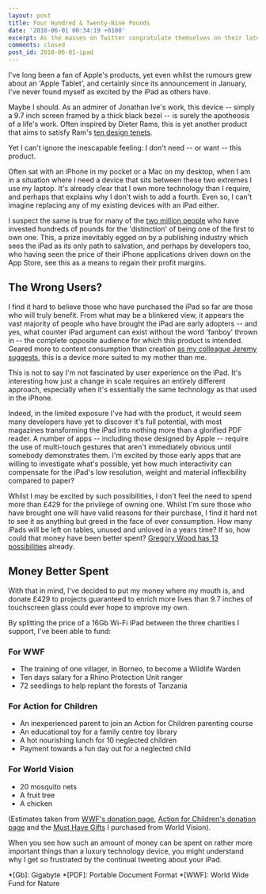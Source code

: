 ```yaml
---
layout: post
title: Four Hundred & Twenty-Nine Pounds
date: '2010-06-01 00:34:19 +0100'
excerpt: As the masses on Twitter congratulate themselves on their latest technology purchase, I feel strangely removed from all the excitement.
comments: closed
post_id: 2010-06-01-ipad
---
```

I've long been a fan of Apple's products, yet even whilst the rumours grew about an 'Apple Tablet', and certainly since its announcement in January, I've never found myself as excited by the iPad as others have.

Maybe I should. As an admirer of Jonathan Ive's work, this device -- simply a 9.7 inch screen framed by a thick black bezel -- is surely the apotheosis of a life's work. Often inspired by Dieter Rams, this is yet another product that aims to satisfy Ram's [ten design tenets][1].

Yet I can't ignore the inescapable feeling: I don't need -- or want -- this product.

Often sat with an iPhone in my pocket or a Mac on my desktop, when I am in a situation where I need a device that sits between these two extremes I use my laptop. It's already clear that I own more technology than I require, and perhaps that explains why I don't wish to add a fourth. Even so, I can't imagine replacing any of my existing devices with an iPad either.

I suspect the same is true for many of the [two million people][2] who have invested hundreds of pounds for the 'distinction' of being one of the first to own one. This, a prize inevitably egged on by a publishing industry which sees the iPad as its only path to salvation, and perhaps by developers too, who having seen the price of their iPhone applications driven down on the App Store, see this as a means to regain their profit margins.

## The Wrong Users?
I find it hard to believe those who have purchased the iPad so far are those who will truly benefit. From what may be a blinkered view, it appears the vast majority of people who have brought the iPad are early adopters -- and yes, what counter iPad argument can exist without the word 'fanboy' thrown in -- the complete opposite audience for which this product is intended. Geared more to content consumption than creation [as my colleague Jeremy suggests][3], this is a device more suited to my mother than me.

This is not to say I'm not fascinated by user experience on the iPad. It's interesting how just a change in scale requires an entirely different approach, especially when it's essentially the same technology as that used in the iPhone.

Indeed, in the limited exposure I've had with the product, it would seem many developers have yet to discover it's full potential, with most magazines transforming the iPad into nothing more than a glorified PDF reader. A number of apps -- including those designed by Apple -- require the use of multi-touch gestures that aren't immediately obvious until somebody demonstrates them. I'm excited by those early apps that are willing to investigate what's possible, yet how much interactivity can compensate for the iPad's low resolution, weight and material inflexibility compared to paper?

Whilst I may be excited by such possibilities, I don't feel the need to spend more than £429 for the privilege of owning one. Whilst I'm sure those who have brought one will have valid reasons for their purchase, I find it hard not to see it as anything but greed in the face of over consumption. How many iPads will be left on tables, unused and unloved in a years time? If so, how could that money have been better spent? [Gregory Wood has 13 possibilities][4] already.

## Money Better Spent
With that in mind, I've decided to put my money where my mouth is, and donate £429 to projects guaranteed to enrich more lives than 9.7 inches of touchscreen glass could ever hope to improve my own.

By splitting the price of a 16Gb Wi-Fi iPad between the three charities I support, I've been able to fund:

### For WWF
* The training of one villager, in Borneo, to become a Wildlife Warden
* Ten days salary for a Rhino Protection Unit ranger
* 72 seedlings to help replant the forests of Tanzania

### For Action for Children
* An inexperienced parent to join an Action for Children parenting course
* An educational toy for a family centre toy library
* A hot nourishing lunch for 10 neglected children
* Payment towards a fun day out for a neglected child

### For World Vision
* 20 mosquito nets
* A fruit tree
* A chicken

(Estimates taken from [WWF's donation page](http://support.wwf.org.uk/), [Action for Children's donation page](http://www.actionforchildren.org.uk/donate/) and the [Must Have Gifts](http://www.musthavegifts.org/) I purchased from World Vision).

When you see how such an amount of money can be spent on rather more important things than a luxury technology device, you might understand why I get so frustrated by the continual tweeting about your iPad.

[1]: http://clagnut.com/blog/2307/
[2]: http://www.apple.com/pr/library/2010/05/31ipad.html
[3]: http://adactio.com/journal/1644/
[4]: http://gregorywood.co.uk/journal/thirteen-alternative-things

*[Gb]: Gigabyte
*[PDF]: Portable Document Format
*[WWF]: World Wide Fund for Nature